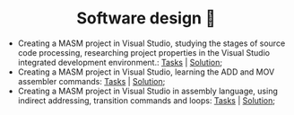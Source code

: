 <h1 align="center" color="red"> Software design 🧾</h1>
<ul>
  <li>Creating a MASM project in Visual Studio, studying the stages of source code processing, researching project properties in the Visual Studio integrated development environment.: <a href="https://github.com/zephyrXXX/Applications-Software-design/blob/master/asm01.pdf">Tasks</a> | <a href="https://github.com/zephyrXXX/Applications-Software-design/blob/master/LP_asm1.asm">Solution</a>;</li>
  <li>Creating a MASM project in Visual Studio, learning the ADD and MOV assembler commands: <a href="https://github.com/zephyrXXX/Applications-Software-design/blob/master/asm02.pdf">Tasks</a> | <a href="https://github.com/zephyrXXX/Applications-Software-design/blob/master/LP_asm2.asm">Solution</a>;</li>
  <li>Creating a MASM project in Visual Studio in assembly language, using indirect addressing, transition commands and loops: <a href="https://github.com/zephyrXXX/Applications-Software-design/blob/master/asm03.pdf">Tasks</a> | <a href="https://github.com/zephyrXXX/Applications-Software-design/blob/master/LP_asm3.asm">Solution</a>;</li>
  <!-- <li><a href="">Tasks</a> | <a href="">Solution</a>;</li> -->
</ul>
